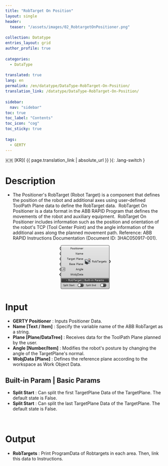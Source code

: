 ```yaml
---
title: "RobTarget On Position"
layout: single
header:
  teaser: "/assets/images/02_RobtargetOnPositioner.png"

collection: Datatype
entries_layout: grid
author_profile: true

categories:
  - DataType

translated: true
lang: en
permalink: /en/datatype/DataType-RobTarget-On-Position/
translation_link: /datatype/DataType-RobTarget-On-Position/

sidebar:
  nav: "sidebar"
toc: true
toc_label: "Contents"
toc_icon: "cog"
toc_sticky: true

tags: 
  - GERTY
---
```


:kr: [KR]( {{ page.translation_link | absolute_url }} ){: .lang-switch }

# Description

* The Positioner's RobTarget (Robot Target) is a component that defines the position of the robot and additional axes using user-defined ToolPath Plane data to define the RobTarget data. 
RobTarget On Positioner is a data format in the ABB RAPID Program that defines the movements of the robot and auxiliary equipment. 
RobTarget On Positioner includes information such as the position and orientation of the robot's TCP (Tool Center Point) and the angle information of the additional axes along the planned movement path.
Reference: ABB RAPID Instructions Documentation (Document ID: 3HAC050917-001).
<p align="center">  <img src="/assets/images/02_RobtargetOnPositioner.png" align="center" width="32%"></p>


# Input

* **GERTY Positioner** : Inputs Positioner Data.
* **Name [Text / Item]** : Specify the variable name of the ABB RobTarget as a string.
* **Plane [Plane/DataTree]** : Receives data for the ToolPath Plane planned by the user.
* **Angle [Number/Item]** : Modifies the robot's posture by changing the angle of the TargetPlane's normal.
* **WobjData [Plane]** : Defines the reference plane according to the workspace as Work Object Data.

## Built-in Param | Basic Params​

* **Split Start** : Can split the first TargetPlane Data of the TargetPlane. The default state is False.
* **Split Start** : Can split the last TargetPlane Data of the TargetPlane. The default state is False.

<br>

# Output

* **RobTargets** : Print ProgramData of Robtargets in each area. Then, link this data to Instructions.
